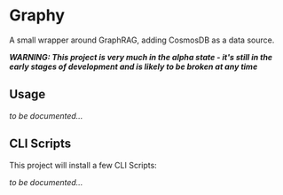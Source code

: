 
# Graphy

A small wrapper around GraphRAG, adding CosmosDB as a data source. 

***WARNING: This project is very much in the alpha state - it's still in the early stages of development and is likely to be broken at any time***

## Usage

*to be documented...*

## CLI Scripts

This project will install a few CLI Scripts: 

*to be documented...*

